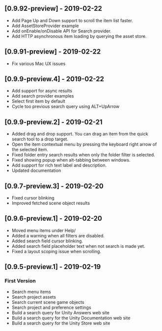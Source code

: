 ## [0.9.92-preview] - 2019-02-22
- Add Page Up and Down support to scroll the item list faster.
- Add AssetStoreProvider example
- Add onEnable/onDisable API for Search provider.
- Add HTTP asynchronous item loading by querying the asset store.

## [0.9.91-preview] - 2019-02-22
- Fix various Mac UX issues

## [0.9.9-preview.4] - 2019-02-22
- Add support for async results
- Add search provider examples
- Select first item by default
- Cycle too previous search query using ALT+UpArrow

## [0.9.9-preview.2] - 2019-02-21
- Added drag and drop support. You can drag an item from the quick search tool to a drop target.
- Open the item contextual menu by pressing the keyboard right arrow of the selected item.
- Fixed folder entry search results when only the folder filter is selected.
- Fixed showing popup when alt-tabbing between windows.
- Add support for rich text label and description.
- Updated documentation

## [0.9.7-preview.3] - 2019-02-20
- Fixed cursor blinking
- Improved fetched scene object results

## [0.9.6-preview.1] - 2019-02-20
- Moved menu items under Help/
- Added a warning when all filters are disabled.
- Added search field cursor blinking.
- Added search field placeholder text when not search is made yet.
- Fixed a layout scoping issue when scrolling.

## [0.9.5-preview.1] - 2019-02-19
### First Version
- Search menu items
- Search project assets
- Search current scene game objects
- Search project and preference settings
- Build a search query for  Unity Answers web site
- Build a search query for the Unity Documentation web site
- Build a search query for the Unity Store web site
